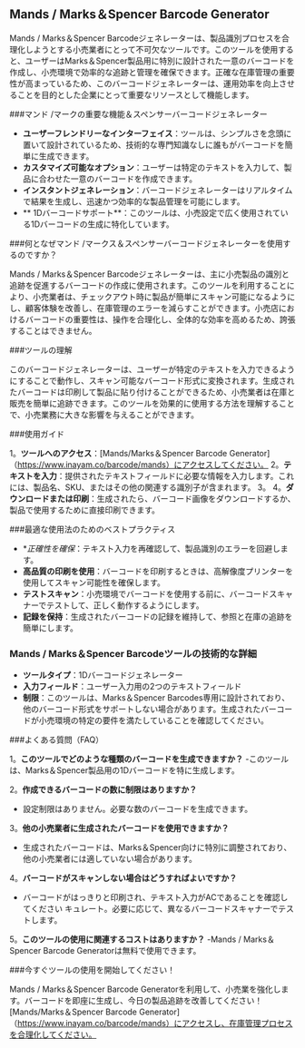 ## Mands / Marks＆Spencer Barcode Generator

Mands / Marks＆Spencer Barcodeジェネレーターは、製品識別プロセスを合理化しようとする小売業者にとって不可欠なツールです。このツールを使用すると、ユーザーはMarks＆Spencer製品用に特別に設計された一意のバーコードを作成し、小売環境で効率的な追跡と管理を確保できます。正確な在庫管理の重要性が高まっているため、このバーコードジェネレーターは、運用効率を向上させることを目的とした企業にとって重要なリソースとして機能します。

###マンド /マークの重要な機能＆スペンサーバーコードジェネレーター

-  **ユーザーフレンドリーなインターフェイス**：ツールは、シンプルさを念頭に置いて設計されているため、技術的な専門知識なしに誰もがバーコードを簡単に生成できます。
-  **カスタマイズ可能なオプション**：ユーザーは特定のテキストを入力して、製品に合わせた一意のバーコードを作成できます。
-  **インスタントジェネレーション**：バーコードジェネレーターはリアルタイムで結果を生成し、迅速かつ効率的な製品管理を可能にします。
-  ** 1Dバーコードサポート**：このツールは、小売設定で広く使用されている1Dバーコードの生成に特化しています。

###何となぜマンド /マークス＆スペンサーバーコードジェネレーターを使用するのですか？

Mands / Marks＆Spencer Barcodeジェネレーターは、主に小売製品の識別と追跡を促進するバーコードの作成に使用されます。このツールを利用することにより、小売業者は、チェックアウト時に製品が簡単にスキャン可能になるようにし、顧客体験を改善し、在庫管理のエラーを減らすことができます。小売店におけるバーコードの重要性は、操作を合理化し、全体的な効率を高めるため、誇張することはできません。

###ツールの理解

このバーコードジェネレーターは、ユーザーが特定のテキストを入力できるようにすることで動作し、スキャン可能なバーコード形式に変換されます。生成されたバーコードは印刷して製品に貼り付けることができるため、小売業者は在庫と販売を簡単に追跡できます。このツールを効果的に使用する方法を理解することで、小売業務に大きな影響を与えることができます。

###使用ガイド

1。**ツールへのアクセス**：[Mands/Marks＆Spencer Barcode Generator]（https://www.inayam.co/barcode/mands）にアクセスしてください。
2。**テキストを入力**：提供されたテキストフィールドに必要な情報を入力します。これには、製品名、SKU、またはその他の関連する識別子が含まれます。
3。
4。**ダウンロードまたは印刷**：生成されたら、バーコード画像をダウンロードするか、製品で使用するために直接印刷できます。

###最適な使用法のためのベストプラクティス

-  **正確性を確保*：テキスト入力を再確認して、製品識別のエラーを回避します。
-  **高品質の印刷を使用**：バーコードを印刷するときは、高解像度プリンターを使用してスキャン可能性を確保します。
-  **テストスキャン**：小売環境でバーコードを使用する前に、バーコードスキャナーでテストして、正しく動作するようにします。
-  **記録を保持**：生成されたバーコードの記録を維持して、参照と在庫の追跡を簡単にします。

### Mands / Marks＆Spencer Barcodeツールの技術的な詳細

-  **ツールタイプ**：1Dバーコードジェネレーター
-  **入力フィールド**：ユーザー入力用の2つのテキストフィールド
-  **制限**：このツールは、Marks＆Spencer Barcodes専用に設計されており、他のバーコード形式をサポートしない場合があります。生成されたバーコードが小売環境の特定の要件を満たしていることを確認してください。

###よくある質問（FAQ）

1。**このツールでどのような種類のバーコードを生成できますか？**
-このツールは、Marks＆Spencer製品用の1Dバーコードを特に生成します。

2。**作成できるバーコードの数に制限はありますか？**
- 設定制限はありません。必要な数のバーコードを生成できます。

3。**他の小売業者に生成されたバーコードを使用できますか？**
- 生成されたバーコードは、Marks＆Spencer向けに特別に調整されており、他の小売業者には適していない場合があります。

4。**バーコードがスキャンしない場合はどうすればよいですか？**
- バーコードがはっきりと印刷され、テキスト入力がACであることを確認してください キュレート。必要に応じて、異なるバーコードスキャナーでテストします。

5。**このツールの使用に関連するコストはありますか？**
-Mands / Marks＆Spencer Barcode Generatorは無料で使用できます。

###今すぐツールの使用を開始してください！

Mands / Marks＆Spencer Barcode Generatorを利用して、小売業を強化します。バーコードを即座に生成し、今日の製品追跡を改善してください！[Mands/Marks＆Spencer Barcode Generator]（https://www.inayam.co/barcode/mands）にアクセスし、在庫管理プロセスを合理化してください。
